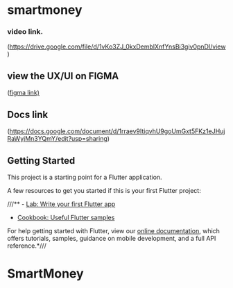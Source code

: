 # smartmoney 

### video link.
(https://drive.google.com/file/d/1vKo3ZJ_0kxDemblXnfYnsBi3giv0pnDI/view)


## view the UX/UI on FIGMA
([figma link)](https://www.figma.com/file/nS5CQZMGbfNsS6UKS2TCn6/Smart-Money-Fintech?node-id=0%3A1)


## Docs link
(https://docs.google.com/document/d/1rraev9ItiqvhU9goUmGxt5FKz1eJHujRaWyjMn3YQmY/edit?usp=sharing)


## Getting Started

This project is a starting point for a Flutter application.

A few resources to get you started if this is your first Flutter project:

///** - [Lab: Write your first Flutter app](https://flutter.dev/docs/get-started/codelab)
- [Cookbook: Useful Flutter samples](https://flutter.dev/docs/cookbook)

For help getting started with Flutter, view our
[online documentation](https://flutter.dev/docs), which offers tutorials,
samples, guidance on mobile development, and a full API reference.*///
# SmartMoney
